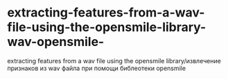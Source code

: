 # extracting-features-from-a-wav-file-using-the-opensmile-library-wav-opensmile-
extracting features from a wav file using the opensmile library/извлечение признаков из wav файла при помощи библеотеки opensmile 
